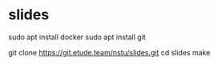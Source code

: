# slides

sudo apt install docker
sudo apt install git

git clone https://git.etude.team/nstu/slides.git
cd slides
make